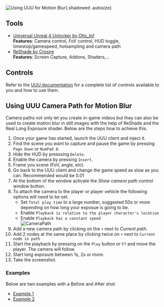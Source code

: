 ![Using UUU for Motion Blur](Images\MiscGuides\uuu_motionblur_header.png "Shot by Antic Owl"){.shadowed .autosize}
 
## Tools

* [Universal Unreal 4 Unlocker by Otis_Inf](https://patreon.com/Otis_Inf)  
**Features**: Camera control, FoV control, HUD toggle, timestop/gamespeed, hotsampling and camera path
* [ReShade by Crosire](https://reshade.me/)  
**Features**: Screen Capture, Addons, Shaders,...

## Controls 
Refer to the [UUU documentation](https://opm.fransbouma.com/uuuv4.htm) for a complete list of controls available to you and how to use them.

## Using UUU Camera Path for Motion Blur

Camera paths not only let you create in-game videos but they can also be used to create motion blur in still images with the help of 
ReShade and the Real Long Exposure shader. Below are the steps how to achieve this.

1. Once your game has started, launch the UUU client and inject it.
2. Find the scene you want to capture and pause the game by pressing `Page Down` or `NumPad 0`.
3. Hide the HUD by presssing `Delete`.
4. Enable the camera by pressing `Insert`.
5. Frame you scene (FoV, angle, etc).
6. Go back to the UUU client and change the game speed as slow as you can. Recommended would be 0.01
7. At the bottom of the window activate the *Show camera path control window* button.
8. To attach the camera to the player or player vehicle the following options will need to be set.
    * Set `Total play time` to a large number, suggested 50s or more depending on how long your exposue is going to be.
    * Enable `Playback is relative to the player character's location`
    * Enable `Playback has a constant speed`   
![CameraPath](images\MiscGuides\CamPath01.png) 
9. Add a new camera path by clicking on the `+` next to *Current path*. 
10. Add 2 nodes at the same place by clicking twice on `+` next to `Current node in path`
11. Start the playback by pressing on the `Play` button or `F7` and move the player. The camera will follow.
12. Start long exposure between 1s, 2s or more. 
13. Take the screenshot.

### Examples 

Below are two examples with a Before and After shot

* [Example 1](https://imgsli.com/MTA3Nzgz)
* [Example 2](https://imgsli.com/MTA3Nzg5)